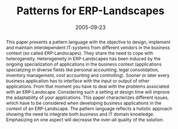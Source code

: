 ---
abstract: This paper presents a pattern language with the objective to design, implement
  and maintain interdependent IT-systems from different vendors in the business context
  (so called ERP-Landscapes). They share the need to cope with heterogeneity. Heterogeneity
  in ERP-Landscapes has been induced by the ongoing specialization of applications
  in the business context (applications specializing in diverse fields like personal
  accounting, legal consolidation, inventory management, cost accounting and controlling).
  Sooner or later every business application has to interface with the input or output
  of other applications. From that moment you have to deal with the problems associated
  with an ERP-Landscape. Considering such a setting at design time will improve the
  adaptability of your applications. This paper characterizes different issues, which
  have to be considered when developing business applications in the context of an
  ERP-Landscape. The pattern language reflects a holistic approach showing the need
  to integrate both business and IT domain knowledge. Emphasizing on one aspect will
  decrease the over-all quality of the solution.
authors:
- Florian Humplik
- Peter Leitner
- Wolfgang Zuser
- Thomas Grechenig
date: '2005-09-23'
featured: false
links:
- name: Publik
  url: https://publik.tuwien.ac.at/showentry.php?ID=139698&lang=1
publication_types:
- '0'
publishDate: '2005-09-23'
title: Patterns for ERP-Landscapes
url_pdf: ''
---